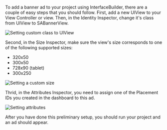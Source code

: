 To add a banner ad to your project using InterfaceBuilder, there are a couple of easy steps that you should follow.
First, add a new UIView to your View Controller or view. Then, in the Identity Inspector, change it's class from UIView to SABannerView.

![](img/adbanner_subview.png "Setting custom class to UIView")

Second, in the Size Inspector, make sure the view's size corresponds to one of the following supported sizes:
  * 320x50
  * 300x50
  * 728x90 (tablet)
  * 300x250

![](img/adbanner_size.png "Setting a custom size")

Thrid, in the Attributes Inspector, you need to assign one of the Placement IDs you created in the dashboard to this ad.

![](img/adbanner_attributes.png "Setting attributes")

After you have done this preliminary setup, you should run your project and an ad should appear.